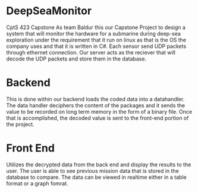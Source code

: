 # DeepSeaMonitor
CptS 423 Capstone
As team Baldur this our Capstone Project to design a system that will monitor the hardware for a submarine during deep-sea exploration under the requirement that it run on linux as that is the OS the company uses and that it is written in C#. Each sensor send UDP packets through ethernet connection. Our server acts as the reciever that will decode the UDP packets and store them in the database.

# Backend
This is done within our backend loads the coded data into a datahandler. The data handler deciphers the content of the packages and it sends the value to be recorded on long term memory in the form of a binary file. Once that is accomplished, the decoded value is sent to the front-end portion of the project.
 
 # Front End
 Utilizes the decrypted data from the back end and display the results to the user. The user is able to see previous mission data that is stored in the database to compare. The data can be viewed in realtime either in a table format or a graph fomrat.
